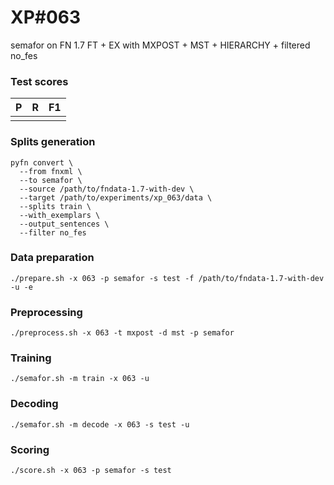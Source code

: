 # XP\#063

semafor on FN 1.7 FT + EX with MXPOST + MST + HIERARCHY + filtered no_fes

### Test scores
| P | R | F1 |
| --- | --- | --- |
|  |  |  |

### Splits generation
```
pyfn convert \
  --from fnxml \
  --to semafor \
  --source /path/to/fndata-1.7-with-dev \
  --target /path/to/experiments/xp_063/data \
  --splits train \
  --with_exemplars \
  --output_sentences \
  --filter no_fes
```

### Data preparation
```
./prepare.sh -x 063 -p semafor -s test -f /path/to/fndata-1.7-with-dev -u -e
```

### Preprocessing
```
./preprocess.sh -x 063 -t mxpost -d mst -p semafor
```

### Training
```
./semafor.sh -m train -x 063 -u
```

### Decoding
```
./semafor.sh -m decode -x 063 -s test -u
```

### Scoring
```
./score.sh -x 063 -p semafor -s test
```
